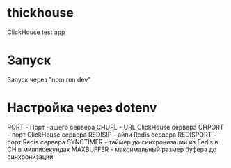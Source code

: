 # thickhouse
ClickHouse test app

# Запуск
Запуск через "npm run dev"

# Настройка через dotenv

PORT - Порт нашего сервера
CHURL - URL ClickHouse сервера
CHPORT - порт ClickHouse сервера
REDISIP - айпи Redis сервера
REDISPORT - порт Redis сервера
SYNCTIMER - таймер до синхронизации из Eedis в CH в миллисекундах
MAXBUFFER - максимальный размер буфера до синхронизации
